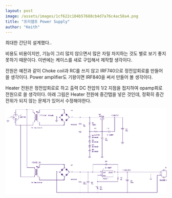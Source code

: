 ```yaml
---
layout: post
image: /assets/images/1cf622c104b57688cb4d7a76c4ac58a4.png
title: "프리앰프 Power Supply"
author: "Keith"
---
```



최대한 간단히 설계했다..

비용도 비용이지만, 기능이 그리 많지 않으면서 많은 자릴 차지하는 것도
별로 보기 좋지 못하기 때문이다. 이번에는 케이스를 새로 구입해서 제작할 생각이다.

전원은 예전과 같이 Choke coil과 RC를 쓰지 않고 IRF740으로 정전압회로를 만들어 쓸 생각이다.
Power amplifier도 기왕이면 IRF840을 써서 만들어 볼 생각이다.

Heater 전원은 정전압회로로 하고 출력 DC 전압의 1/2 지점을 접지하여 opamp회로 전원으로
쓸 생각이다. 아래 그림은 Heater 전원에 중간탭을 넣은 것인데, 정확히 중간 전위가 되지 않는
문제가 있어서 수정해야한다.


![image](/assets/images/1cf622c104b57688cb4d7a76c4ac58a4.png)






